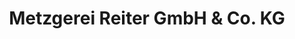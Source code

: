 ---
title: "Metzgerei Reiter GmbH & Co. KG"
url: /siegsdorf/metzgerei-reiter-gmbh-und-co-kg/
shop: Metzgerei
---